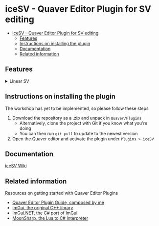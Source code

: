# iceSV - Quaver Editor Plugin for SV editing

- [iceSV - Quaver Editor Plugin for SV editing](#icesv---quaver-editor-plugin-for-sv-editing)
    - [Features](#features)
    - [Instructions on installing the plugin](#instructions-on-installing-the-plugin)
    - [Documentation](#documentation)
    - [Related information](#related-information)

## Features

<details>
    <summary>Linear SV</summary>
    <video controls src="https://puu.sh/FLv8C/df287e6292.mp4" width=50%></video>
</details>

## Instructions on installing the plugin

The workshop has yet to be implemented, so please follow these steps

1. Download the repository as a .zip and unpack in `Quaver/Plugins`
    - Alternatively, clone the project with Git if you know what you're doing
    - You can then run `git pull` to update to the newest version
2. Open the Quaver editor and activate the plugin under `Plugins > iceSV`

## Documentation

[iceSV Wiki](https://github.com/IceDynamix/iceSV/wiki)

## Related information

Resources on getting started with Quaver Editor Plugins

- [Quaver Editor Plugin Guide, composed by me](https://gist.github.com/IceDynamix/5e0bca1fc456797161e9faa0ad83b86e)
- [ImGui, the original C++ library](https://github.com/ocornut/imgui)
- [ImGui.NET, the C# port of ImGui](https://github.com/mellinoe/ImGui.NET)
- [MoonSharp, the Lua to C# Interpreter](http://www.moonsharp.org/getting_started.html)
